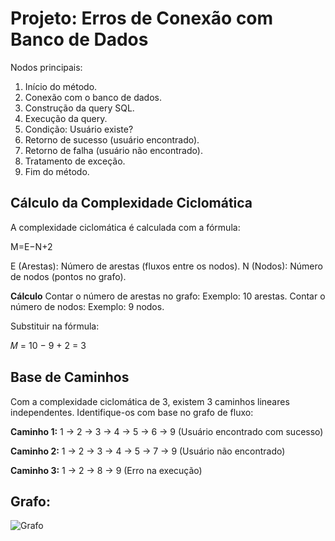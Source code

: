 # Projeto: Erros de Conexão com Banco de Dados

Nodos principais:
1. Início do método.
2. Conexão com o banco de dados.
3. Construção da query SQL.
4. Execução da query.
5. Condição: Usuário existe?
6. Retorno de sucesso (usuário encontrado).
7. Retorno de falha (usuário não encontrado).
8. Tratamento de exceção.
9. Fim do método.

## Cálculo da Complexidade Ciclomática
A complexidade ciclomática é calculada com a fórmula:


M=E−N+2

E (Arestas): Número de arestas (fluxos entre os nodos).
N (Nodos): Número de nodos (pontos no grafo).

**Cálculo**
Contar o número de arestas no grafo:
Exemplo: 10 arestas.
Contar o número de nodos:
Exemplo: 9 nodos.

Substituir na fórmula:

𝑀 = 10 − 9 + 2 = 3

## Base de Caminhos
Com a complexidade ciclomática de 3, existem 3 caminhos lineares independentes. Identifique-os com base no grafo de fluxo:

**Caminho 1:**
1 → 2 → 3 → 4 → 5 → 6 → 9
(Usuário encontrado com sucesso)

**Caminho 2:**
1 → 2 → 3 → 4 → 5 → 7 → 9
(Usuário não encontrado)

**Caminho 3:**
1 → 2 → 8 → 9
(Erro na execução)

## Grafo:
![Grafo](https://github.com/user-attachments/assets/76815bfe-eea6-48e6-a2a8-f16bbe81a105)

